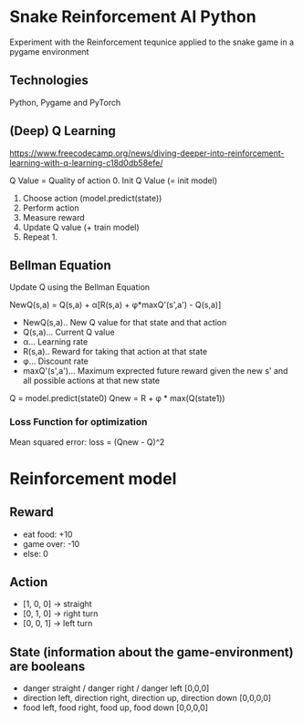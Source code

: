 # Snake Reinforcement AI Python
Experiment with the Reinforcement tequnice applied to the snake game in a pygame environment
## Technologies
Python, Pygame and PyTorch

## (Deep) Q Learning
https://www.freecodecamp.org/news/diving-deeper-into-reinforcement-learning-with-q-learning-c18d0db58efe/

Q Value = Quality of action
0. Init Q Value (= init model)
1. Choose action (model.predict(state))
2. Perform action
3. Measure reward
4. Update Q value (+ train model)
5. Repeat 1.

## Bellman Equation
Update Q using the Bellman Equation

NewQ(s,a) = Q(s,a) + α[R(s,a) + φ*maxQ'(s',a') - Q(s,a)]
* NewQ(s,a).. New Q value for that state and that action
* Q(s,a)... Current Q value
* α... Learning rate
* R(s,a).. Reward for taking that action at that state
* φ... Discount rate
* maxQ'(s',a')... Maximum exprected future reward given the new s' and all possible actions at that new state

Q = model.predict(state0)
Qnew = R + φ * max(Q(state1))

### Loss Function for optimization
Mean squared error: loss = (Qnew - Q)^2
# Reinforcement model
## Reward
- eat food: +10
- game over: -10
- else: 0

## Action
- [1, 0, 0] -> straight
- [0, 1, 0] -> right turn
- [0, 0, 1] -> left turn

## State (information about the game-environment) are booleans
- danger straight / danger right / danger left [0,0,0]
- direction left, direction right, direction up, direction down [0,0,0,0]
- food left, food right, food up, food down [0,0,0,0]